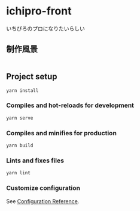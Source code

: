 # ichipro-front

いちぴろのプロになりたいらしい

## 制作風景

<img href="./assets/tsukurikake.webp" width="300px">

## Project setup

```
yarn install
```

### Compiles and hot-reloads for development

```
yarn serve
```

### Compiles and minifies for production

```
yarn build
```

### Lints and fixes files

```
yarn lint
```

### Customize configuration

See [Configuration Reference](https://cli.vuejs.org/config/).
